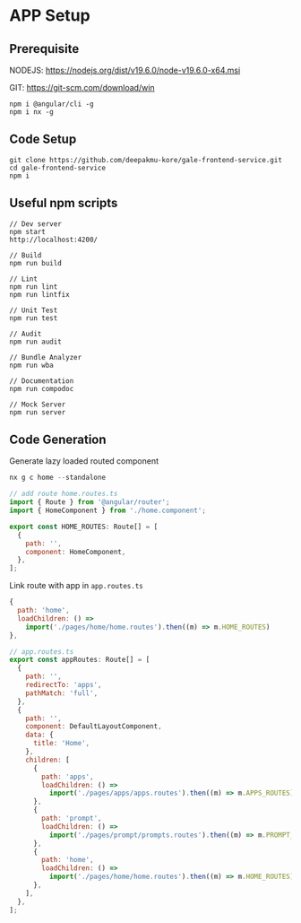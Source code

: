 # APP Setup

## Prerequisite

NODEJS: https://nodejs.org/dist/v19.6.0/node-v19.6.0-x64.msi

GIT: https://git-scm.com/download/win

```
npm i @angular/cli -g
npm i nx -g
```

## Code Setup

```
git clone https://github.com/deepakmu-kore/gale-frontend-service.git
cd gale-frontend-service
npm i
```

## Useful npm scripts

```
// Dev server
npm start
http://localhost:4200/

// Build
npm run build

// Lint
npm run lint
npm run lintfix

// Unit Test
npm run test

// Audit
npm run audit

// Bundle Analyzer
npm run wba

// Documentation
npm run compodoc

// Mock Server
npm run server
```

## Code Generation

Generate lazy loaded routed component

```js
nx g c home --standalone
```

```js
// add route home.routes.ts
import { Route } from '@angular/router';
import { HomeComponent } from './home.component';

export const HOME_ROUTES: Route[] = [
  {
    path: '',
    component: HomeComponent,
  },
];
```

Link route with app in `app.routes.ts`

```js
{
  path: 'home',
  loadChildren: () =>
    import('./pages/home/home.routes').then((m) => m.HOME_ROUTES)
},
```

```js
// app.routes.ts
export const appRoutes: Route[] = [
  {
    path: '',
    redirectTo: 'apps',
    pathMatch: 'full',
  },
  {
    path: '',
    component: DefaultLayoutComponent,
    data: {
      title: 'Home',
    },
    children: [
      {
        path: 'apps',
        loadChildren: () =>
          import('./pages/apps/apps.routes').then((m) => m.APPS_ROUTES),
      },
      {
        path: 'prompt',
        loadChildren: () =>
          import('./pages/prompt/prompts.routes').then((m) => m.PROMPT_ROUTES),
      },
      {
        path: 'home',
        loadChildren: () =>
          import('./pages/home/home.routes').then((m) => m.HOME_ROUTES),
      },
    ],
  },
];
```
